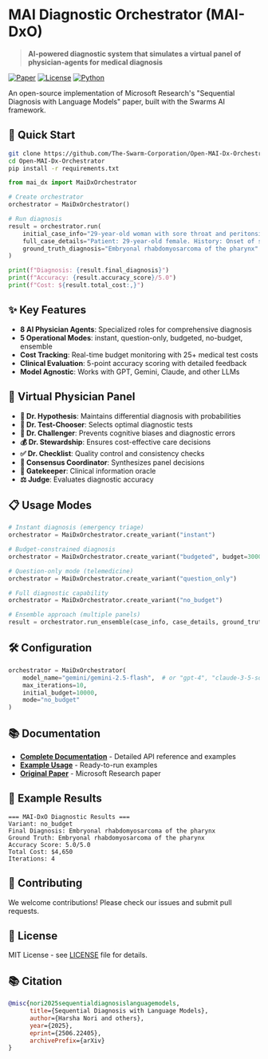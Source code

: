 # MAI Diagnostic Orchestrator (MAI-DxO)

> **AI-powered diagnostic system that simulates a virtual panel of physician-agents for medical diagnosis**

[![Paper](https://img.shields.io/badge/Paper-arXiv:2506.22405-red.svg)](https://arxiv.org/abs/2506.22405)
[![License](https://img.shields.io/badge/License-MIT-blue.svg)](LICENSE)
[![Python](https://img.shields.io/badge/Python-3.8+-green.svg)](https://python.org)

An open-source implementation of Microsoft Research's "Sequential Diagnosis with Language Models" paper, built with the Swarms AI framework.

## 🚀 Quick Start

```bash
git clone https://github.com/The-Swarm-Corporation/Open-MAI-Dx-Orchestrator.git
cd Open-MAI-Dx-Orchestrator
pip install -r requirements.txt
```

```python
from mai_dx import MaiDxOrchestrator

# Create orchestrator
orchestrator = MaiDxOrchestrator()

# Run diagnosis
result = orchestrator.run(
    initial_case_info="29-year-old woman with sore throat and peritonsillar swelling...",
    full_case_details="Patient: 29-year-old female. History: Onset of sore throat...",
    ground_truth_diagnosis="Embryonal rhabdomyosarcoma of the pharynx"
)

print(f"Diagnosis: {result.final_diagnosis}")
print(f"Accuracy: {result.accuracy_score}/5.0")
print(f"Cost: ${result.total_cost:,}")
```

## ✨ Key Features

- **8 AI Physician Agents**: Specialized roles for comprehensive diagnosis
- **5 Operational Modes**: instant, question-only, budgeted, no-budget, ensemble
- **Cost Tracking**: Real-time budget monitoring with 25+ medical test costs
- **Clinical Evaluation**: 5-point accuracy scoring with detailed feedback
- **Model Agnostic**: Works with GPT, Gemini, Claude, and other LLMs

## 🏥 Virtual Physician Panel

- **🧠 Dr. Hypothesis**: Maintains differential diagnosis with probabilities
- **🔬 Dr. Test-Chooser**: Selects optimal diagnostic tests
- **🤔 Dr. Challenger**: Prevents cognitive biases and diagnostic errors
- **💰 Dr. Stewardship**: Ensures cost-effective care decisions
- **✅ Dr. Checklist**: Quality control and consistency checks
- **🤝 Consensus Coordinator**: Synthesizes panel decisions
- **🔑 Gatekeeper**: Clinical information oracle
- **⚖️ Judge**: Evaluates diagnostic accuracy

## 📋 Usage Modes

```python
# Instant diagnosis (emergency triage)
orchestrator = MaiDxOrchestrator.create_variant("instant")

# Budget-constrained diagnosis
orchestrator = MaiDxOrchestrator.create_variant("budgeted", budget=3000)

# Question-only mode (telemedicine)
orchestrator = MaiDxOrchestrator.create_variant("question_only")

# Full diagnostic capability
orchestrator = MaiDxOrchestrator.create_variant("no_budget")

# Ensemble approach (multiple panels)
result = orchestrator.run_ensemble(case_info, case_details, ground_truth, num_runs=3)
```

## 🛠 Configuration

```python
orchestrator = MaiDxOrchestrator(
    model_name="gemini/gemini-2.5-flash",  # or "gpt-4", "claude-3-5-sonnet"
    max_iterations=10,
    initial_budget=10000,
    mode="no_budget"
)
```

## 📚 Documentation

- **[Complete Documentation](docs.md)** - Detailed API reference and examples
- **[Example Usage](example.py)** - Ready-to-run examples
- **[Original Paper](https://arxiv.org/abs/2506.22405)** - Microsoft Research paper

## 🎯 Example Results

```
=== MAI-DxO Diagnostic Results ===
Variant: no_budget
Final Diagnosis: Embryonal rhabdomyosarcoma of the pharynx
Ground Truth: Embryonal rhabdomyosarcoma of the pharynx
Accuracy Score: 5.0/5.0
Total Cost: $4,650
Iterations: 4
```

## 🤝 Contributing

We welcome contributions! Please check our issues and submit pull requests.

## 📄 License

MIT License - see [LICENSE](LICENSE) file for details.

## 📚 Citation

```bibtex
@misc{nori2025sequentialdiagnosislanguagemodels,
      title={Sequential Diagnosis with Language Models}, 
      author={Harsha Nori and others},
      year={2025},
      eprint={2506.22405},
      archivePrefix={arXiv}
}
```
